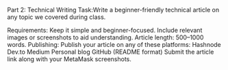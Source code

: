 Part 2: Technical Writing
Task:Write a beginner-friendly technical article on any topic we covered during class.

Requirements:
Keep it simple and beginner-focused.
Include relevant images or screenshots to aid understanding.
Article length: 500–1000 words.
Publishing:
Publish your article on any of these platforms:
Hashnode
Dev.to
Medium
Personal blog
GitHub (README format)
Submit the article link along with your MetaMask screenshots.
